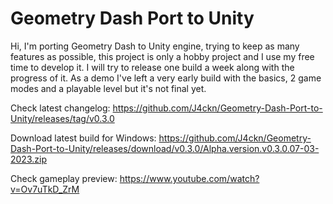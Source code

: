 # Geometry Dash Port to Unity

Hi, I'm porting Geometry Dash to Unity engine, trying to keep as many features as possible, this project is only a hobby project and I use my free time to develop it. I will try to release one build a week along with the progress of it. As a demo I've left a very early build with the basics, 2 game modes and a playable level but it's not final yet.

Check latest changelog: https://github.com/J4ckn/Geometry-Dash-Port-to-Unity/releases/tag/v0.3.0

Download latest build for Windows: https://github.com/J4ckn/Geometry-Dash-Port-to-Unity/releases/download/v0.3.0/Alpha.version.v0.3.0.07-03-2023.zip

Check gameplay preview: https://www.youtube.com/watch?v=Ov7uTkD_ZrM
